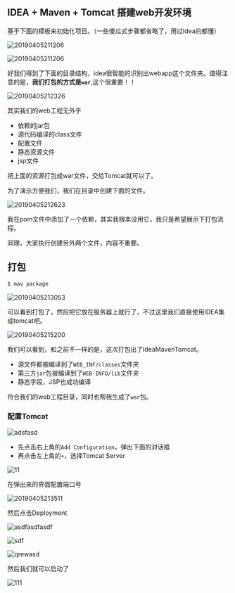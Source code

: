 ## IDEA + Maven + Tomcat 搭建web开发环境

基于下面的模板来初始化项目。（一些傻瓜式步骤都省略了，用过Idea的都懂）

![20190405211206](assets/20190405211206.png)

![20190405211206](assets/20190405211256.png)



好我们得到了下面的目录结构，idea很智能的识别出webapp这个文件夹。值得注意的是，**我们打包的方式是`war`**,这个很重要！！

![20190405212326](assets/20190405212326.png)

其实我们的web工程无外乎

- 依赖的jar包
- 源代码编译的class文件
- 配置文件
- 静态资源文件
- jsp文件

把上面的资源打包成war文件，交给Tomcat就可以了。



为了演示方便我们，我们在目录中创建下面的文件。

![20190405212623](assets/20190405212623.png)

我在pom文件中添加了一个依赖，其实我根本没用它，我只是希望展示下打包流程。

同理，大家执行创建另外两个文件，内容不重要。



## 打包

``` bash
$ mav package 
```

![20190405213053](assets/20190405213053.png)

可以看到打包了，然后把它放在服务器上就行了，不过这里我们直接使用IDEA集成tomcat吧。

![20190405215200](assets/20190405215200.png)

我们可以看到，和之前不一样的是，这次打包出了IdeaMavenTomcat。

- 源文件都被编译到了`WEB_INF/classes`文件夹
- 第三方`jar`包被编译到了`WEB-INFO/lib`文件夹
- 静态字段，JSP也成功编译

符合我们的web工程目录，同时也帮我生成了`war`包。

### 配置Tomcat

![adsfasd](assets/adsfasd.gif)

- 先点击右上角的`Add Configuration`，弹出下面的对话框
- 再点击左上角的`+`，选择Tomcat Server

![11](assets/11.png)

在弹出来的界面配置端口号

![20190405213511](assets/20190405213511.png)



然后点击Deployment

![asdfasdfasdf](assets/asdfasdfasdf.png)

![sdf](assets/sdfadf.png)

![qrewasd](assets/qrewasd.png)

然后我们就可以启动了

![111](assets/111.gif)